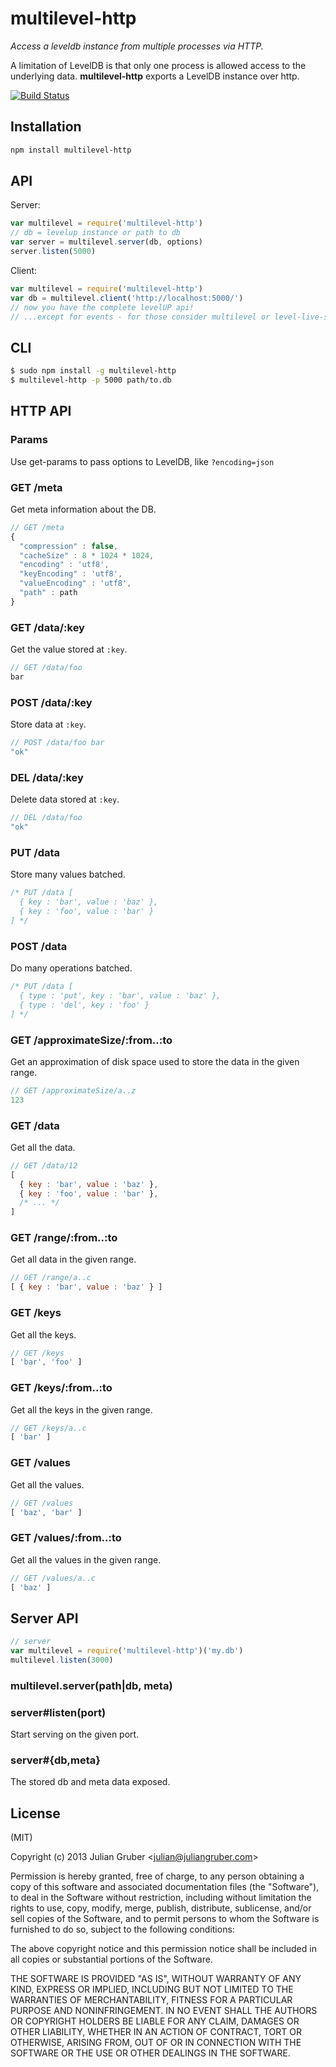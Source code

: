 # multilevel-http

*Access a leveldb instance from multiple processes via HTTP.*

A limitation of LevelDB is that only one process is allowed access to the underlying data. **multilevel-http** exports a LevelDB instance over http.

[![Build Status](https://travis-ci.org/juliangruber/multilevel-http.png)](https://travis-ci.org/juliangruber/multilevel-http)

## Installation

```bash
npm install multilevel-http
```

## API

Server:

```js
var multilevel = require('multilevel-http')
// db = levelup instance or path to db
var server = multilevel.server(db, options)
server.listen(5000)
```

Client:

```js
var multilevel = require('multilevel-http')
var db = multilevel.client('http://localhost:5000/')
// now you have the complete levelUP api!
// ...except for events - for those consider multilevel or level-live-stream
```

## CLI

```bash
$ sudo npm install -g multilevel-http
$ multilevel-http -p 5000 path/to.db
```

## HTTP API

### Params

Use get-params to pass options to LevelDB, like `?encoding=json`

### GET /meta

Get meta information about the DB.

```js
// GET /meta
{
  "compression" : false,
  "cacheSize" : 8 * 1024 * 1024,
  "encoding" : 'utf8',
  "keyEncoding" : 'utf8',
  "valueEncoding" : 'utf8',
  "path" : path
}
```

### GET /data/:key

Get the value stored at `:key`.

```js
// GET /data/foo
bar
```

### POST /data/:key

Store data at `:key`.

```js
// POST /data/foo bar
"ok"
```

### DEL /data/:key

Delete data stored at `:key`.

```js
// DEL /data/foo
"ok"
```

### PUT /data

Store many values batched.

```js
/* PUT /data [
  { key : 'bar', value : 'baz' },
  { key : 'foo', value : 'bar' }
] */
```

### POST /data

Do many operations batched.

```js
/* PUT /data [
  { type : 'put', key : 'bar', value : 'baz' },
  { type : 'del', key : 'foo' }
] */
```

### GET /approximateSize/:from..:to

Get an approximation of disk space used to store the data in the given range.

```js
// GET /approximateSize/a..z
123
```

### GET /data

Get all the data.

```js
// GET /data/12
[
  { key : 'bar', value : 'baz' },
  { key : 'foo', value : 'bar' },
  /* ... */
]
```

### GET /range/:from..:to

Get all data in the given range.

```js
// GET /range/a..c
[ { key : 'bar', value : 'baz' } ]
```

### GET /keys

Get all the keys.

```js
// GET /keys
[ 'bar', 'foo' ]
```

### GET /keys/:from..:to

Get all the keys in the given range.

```js
// GET /keys/a..c
[ 'bar' ]
```

### GET /values

Get all the values.

```js
// GET /values
[ 'baz', 'bar' ]
```

### GET /values/:from..:to

Get all the values in the given range.

```js
// GET /values/a..c
[ 'baz' ]
```

## Server API

```js
// server
var multilevel = require('multilevel-http')('my.db')
multilevel.listen(3000)
```

### multilevel.server(path|db, meta)

### server#listen(port)

Start serving on the given port.

### server#{db,meta}

The stored db and meta data exposed.

## License

(MIT)

Copyright (c) 2013 Julian Gruber &lt;julian@juliangruber.com&gt;

Permission is hereby granted, free of charge, to any person obtaining a copy of this software and associated documentation files (the "Software"), to deal in the Software without restriction, including without limitation the rights to use, copy, modify, merge, publish, distribute, sublicense, and/or sell copies of the Software, and to permit persons to whom the Software is furnished to do so, subject to the following conditions:

The above copyright notice and this permission notice shall be included in all copies or substantial portions of the Software.

THE SOFTWARE IS PROVIDED "AS IS", WITHOUT WARRANTY OF ANY KIND, EXPRESS OR IMPLIED, INCLUDING BUT NOT LIMITED TO THE WARRANTIES OF MERCHANTABILITY, FITNESS FOR A PARTICULAR PURPOSE AND NONINFRINGEMENT. IN NO EVENT SHALL THE AUTHORS OR COPYRIGHT HOLDERS BE LIABLE FOR ANY CLAIM, DAMAGES OR OTHER LIABILITY, WHETHER IN AN ACTION OF CONTRACT, TORT OR OTHERWISE, ARISING FROM, OUT OF OR IN CONNECTION WITH THE SOFTWARE OR THE USE OR OTHER DEALINGS IN THE SOFTWARE.
